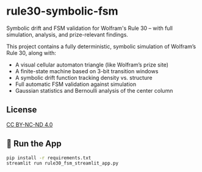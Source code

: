 # rule30-symbolic-fsm
Symbolic drift and FSM validation for Wolfram's Rule 30 – with full simulation, analysis, and prize-relevant findings.

This project contains a fully deterministic, symbolic simulation of Wolfram’s Rule 30, along with:

- A visual cellular automaton triangle (like Wolfram’s prize site)
- A finite-state machine based on 3-bit transition windows
- A symbolic drift function tracking density vs. structure
- Full automatic FSM validation against simulation
- Gaussian statistics and Bernoulli analysis of the center column

## License

[CC BY-NC-ND 4.0](https://creativecommons.org/licenses/by-nc-nd/4.0/)

## 🚀 Run the App

```bash
pip install -r requirements.txt
streamlit run rule30_fsm_streamlit_app.py

